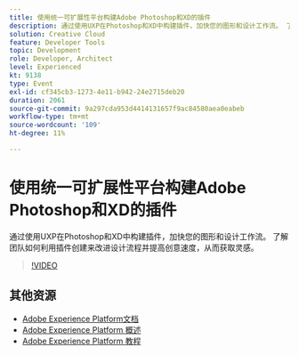 ```yaml
---
title: 使用统一可扩展性平台构建Adobe Photoshop和XD的插件
description: 通过使用UXP在Photoshop和XD中构建插件，加快您的图形和设计工作流。 了解团队如何利用插件创建来改进设计流程并提高创意速度，从而获取灵感。
solution: Creative Cloud
feature: Developer Tools
topic: Development
role: Developer, Architect
level: Experienced
kt: 9138
type: Event
exl-id: cf345cb3-1273-4e11-b942-24e2715deb20
duration: 2061
source-git-commit: 9a297cda953d4414131657f9ac84580aea0eabeb
workflow-type: tm+mt
source-wordcount: '109'
ht-degree: 11%

---
```


# 使用统一可扩展性平台构建Adobe Photoshop和XD的插件

通过使用UXP在Photoshop和XD中构建插件，加快您的图形和设计工作流。 了解团队如何利用插件创建来改进设计流程并提高创意速度，从而获取灵感。

>[!VIDEO](https://video.tv.adobe.com/v/337593/?quality=12&learn=on&hidetitle=true)

## 其他资源

- [Adobe Experience Platform文档](https://experienceleague.adobe.com/docs/experience-platform.html)
- [Adobe Experience Platform 概述](https://experienceleague.adobe.com/docs/experience-platform/landing/home.html?lang=zh-Hans)
- [Adobe Experience Platform 教程](https://experienceleague.adobe.com/docs/platform-learn/tutorials/overview.html?lang=en)
